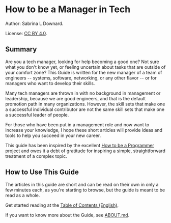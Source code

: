 # How to be a Manager in Tech

Author: Sabrina L Downard.

License: [CC BY 4.0](https://creativecommons.org/licenses/by/4.0/).

## Summary

Are you a tech manager, looking for help becoming a good one? Not sure what
you don't know yet, or feeling uncertain about tasks that are outside of your comfort zone?
This Guide is written for the new manager of a team of engineers -- systems, software,
networking, or any other flavor -- or for managers who want to develop their skills.

Many tech managers are thrown in with no background in management or leadership, because we
are good engineers, and that is the default promotion path in many organizations.
However, the skill sets that make one a successful individual contributor are not the 
same skill sets that make one a successful leader of people.

For those who have been put in a management role and now want to increase your knowledge,
I hope these short articles will provide ideas and tools to help you succeed in your new career.

This guide has been inspired by the excellent [How to be a Programmer](https://github.com/braydie/HowToBeAProgrammer)
project and owes it a debt of gratitude for inspiring a simple, straightforward treatment
of a complex topic.

## How to Use This Guide

The articles in this guide are short and can be read on their own in only a few minutes 
each, as you're starting to browse, but the guide is meant to be read as a whole. 

Get started reading at the [Table of Contents (English)](en/README.md).

If you want to know more about the Guide, see [ABOUT.md](ABOUT.md).

